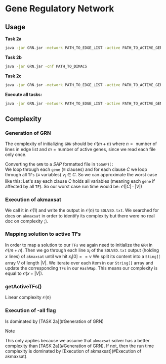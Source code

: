 # Gene Regulatory Network
## Usage

**Task 2a**
```sh
java -jar GRN.jar -network PATH_TO_EDGE_LIST -active PATH_TO_ACTIVE_GENES
```
**Task 2b**
```sh
java -jar GRN.jar -cnf PATH_TO_DIMACS
```
**Task 2c**
```sh
java -jar GRN.jar -network PATH_TO_EDGE_LIST -active PATH_TO_ACTIVE_GENES -sol PATH_TO_AKMAXSAT_OUT
```
**Execute all tasks:**
```sh
java -jar GRN.jar -network PATH_TO_EDGE_LIST -active PATH_TO_ACTIVE_GENES -all
```

## Complexity
### Generation of GRN
The complexity of initializing `GRN` should be $\mathcal{O}(m + n)$ where $n = \text{ number of lines in edge list}$
and $m = \text{number of active genes}$, since we read each file only once.

Converting the `GRN` to a $SAP$ formatted file in `toSAP()`:  
We loop through each `gene` ($\equiv$ clauses) and for each clause $C$ we loop 
through all `TFs` ($\equiv$ variables) $v_{i} \in C$. 
So we can approximate the worst case like this:
Let's say each clause $C$ holds all variables (meaning each `gene` if affected by all `TF`).
So our worst case run time would be: $\mathcal{O}(|C| \cdot |V|)$

### Execution of akmaxsat
We call it in $\mathcal{O}(1)$ and write the output in $\mathcal{O}(n)$ to `SOLVED.txt`.
We searched for docs on `akmaxsat` in order to identify its complexity but 
there were no real doc on complexity ;).


### Mapping solution to active TFs
In order to map a solution to our `TFs` we again need to initialize the `GRN` in $\mathcal{O}(m+n)$.
Then we go through each line $x_{i}$ of the `SOLVED.txt` output (holding $x$ lines) of `akmaxsat` until we hit $x_{i}[0] == v$ 
We split its content into a `Sting[]` array $V$ of length $|V|$. We iterate over each item in our `String[]` array and
update the corresponding `TFs` in our `HashMap`. This means our complexity is 
equal to $\mathcal{O}(x + |V|)$.

### getActiveTFs()
Linear complexity $\mathcal{O}(n)$

### Execution of -all flag
Is dominated by [TASK 2a](#Generation of GRN)

> [!NOTE]
> This only applies because we assume that `akmaxsat` solver has a better complexity than [TASK 2a](#Generation of GRN).
> If not, then the run time complexity is dominated by [Execution of akmaxsat](#Execution of akmaxsat).

